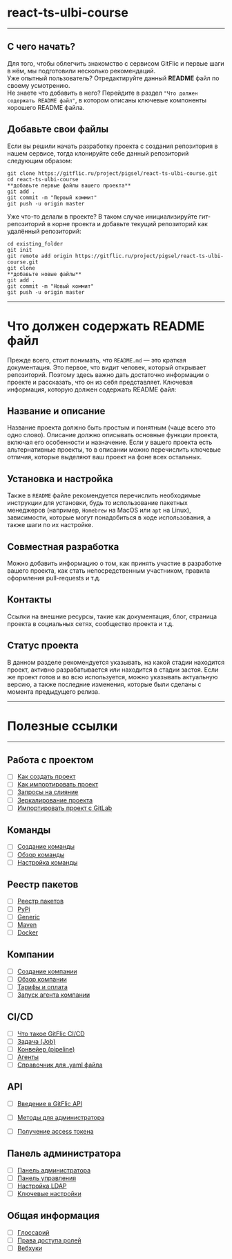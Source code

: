 # react-ts-ulbi-course

***
##  С чего начать?
Для того, чтобы облегчить знакомство с сервисом GitFlic и первые шаги в нём, мы подготовили несколько рекомендаций.  
Уже опытный пользователь? Отредактируйте данный **README** файл по своему усмотрению.  
Не знаете что добавить в него? Перейдите в раздел `"Что должен содержать README файл"`, в котором описаны ключевые компоненты хорошего README файла. 

## Добавьте свои файлы
Если вы решили начать разработку проекта с создания репозитория в нашем сервисе, тогда клонируйте себе данный репозиторий следующим образом:


```
git clone https://gitflic.ru/project/pigsel/react-ts-ulbi-course.git
cd react-ts-ulbi-course
**добавьте первые файлы вашего проекта**
git add .
git commit -m "Первый коммит"
git push -u origin master
```

Уже что-то делали в проекте? В таком случае инициализируйте гит-репозиторий в корне проекта и добавьте текущий репозиторий как удалённый репозиторий:

```
cd existing_folder
git init
git remote add origin https://gitflic.ru/project/pigsel/react-ts-ulbi-course.git
git clone
**добавьте новые файлы**
git add .
git commit -m "Новый коммит"
git push -u origin master
```
***


# Что должен содержать README файл


Прежде всего, стоит понимать, что `README.md` — это краткая документация. Это первое, что видит человек, который открывает репозиторий. Поэтому здесь важно дать достаточно информации о проекте и рассказать, что он из себя представляет.
Ключевая информация, которую должен содержать README файл:

## Название и описание
Название проекта должно быть простым и понятным (чаще всего это одно слово).
Описание должно описывать основные функции проекта, включая его особенности и назначение. 
Если у вашего проекта есть альтернативные проекты, то в описании можно перечислить ключевые отличия, которые выделяют ваш проект на фоне всех остальных.

## Установка и настройка
Также в `README` файле рекомендуется перечислить необходимые инструкции для установки, 
будь то использование пакетных менеджеров (например, `Homebrew` на MacOS или `apt` на Linux), 
зависимости, которые могут понадобиться в ходе использования, а также шаги по их настройке.

## Совместная разработка
Можно добавить информацию о том, как принять участие в разработке вашего проекта, как стать непосредственным участником, правила оформления pull-requests и т.д.

## Контакты
Ссылки на внешние ресурсы, такие как документация, блог, страница проекта в социальных сетях, сообщество проекта и т.д.

## Статус проекта
В данном разделе рекомендуется указывать, на какой стадии находится проект, активно разрабатывается или находится в стадии застоя.
Если же проект готов и во всю используется, можно указывать актуальную версию, а также последние изменения, которые были сделаны с момента предыдущего релиза.

***

# Полезные ссылки

***

## Работа с проектом

- [ ] [Как создать проект](https://docs.gitflic.ru/project/project_create)
- [ ] [Как импортировать проект](https://docs.gitflic.ru/project/import_base)
- [ ] [Запросы на слияние](https://docs.gitflic.ru/project/merge_request)
- [ ] [Зеркалирование проекта](https://docs.gitflic.ru/project/mirror)
- [ ] [Импортировать проект с GitLab](https://docs.gitflic.ru/project/import)

## Команды
- [ ] [Создание команды](https://docs.gitflic.ru/team/create)
- [ ] [Обзор команды](https://docs.gitflic.ru/team/view)
- [ ] [Настройка команды](https://docs.gitflic.ru/team/settings)

## Реестр пакетов
- [ ] [Реестр пакетов](https://docs.gitflic.ru/registry/package)
- [ ] [PyPi](https://docs.gitflic.ru/registry/pypi_registry)
- [ ] [Generic](https://docs.gitflic.ru/registry/generic_registry)
- [ ] [Maven](https://docs.gitflic.ru/registry/maven_registry)
- [ ] [Docker](https://docs.gitflic.ru/registry/docker)

## Компании
- [ ] [Создание компании](https://docs.gitflic.ru/company/create)
- [ ] [Обзор компании](https://docs.gitflic.ru/company/view)
- [ ] [Тарифы и оплата](https://docs.gitflic.ru/company/price)
- [ ] [Запуск агента компании](https://docs.gitflic.ru/company/saas_runner_setup)

## CI/CD
- [ ] [Что такое GitFlic CI/CD](https://docs.gitflic.ru/cicd/introduction)
- [ ] [Задача (Job)](https://docs.gitflic.ru/cicd/job)
- [ ] [Конвейер (pipeline)](https://docs.gitflic.ru/cicd/pipeline)
- [ ] [Агенты](https://docs.gitflic.ru/cicd/agent)
- [ ] [Справочник для .yaml файла](https://docs.gitflic.ru/cicd/gitflic-ci-yaml)

## API
- [ ] [Введение в GitFlic API](https://docs.gitflic.ru/api/intro)
- [ ] [Методы для администратора](https://docs.gitflic.ru/api/admin)
- [ ] [Получение access токена](https://docs.gitflic.ru/api/access-token)


## Панель администратора
- [ ] [Панель администратора](https://docs.gitflic.ru/admin_panel/intro)
- [ ] [Панель управления](https://docs.gitflic.ru/admin_panel/dashboard)
- [ ] [Настройка LDAP](https://docs.gitflic.ru/admin_panel/ldap)
- [ ] [Ключевые настройки](https://docs.gitflic.ru/admin_panel/settings)

## Общая информация
- [ ] [Глоссарий](https://docs.gitflic.ru/common/gloss)
- [ ] [Права доступа ролей](https://docs.gitflic.ru/common/manage_roles)
- [ ] [Вебхуки](https://docs.gitflic.ru/common/webhook)
